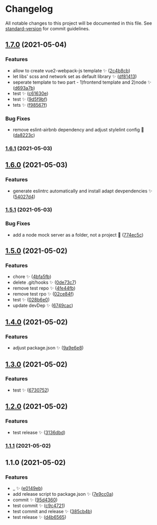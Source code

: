 # Changelog

All notable changes to this project will be documented in this file. See [standard-version](https://github.com/conventional-changelog/standard-version) for commit guidelines.

## [1.7.0](https://gitlab.com/silentice1534/p-bud/compare/v1.6.1...v1.7.0) (2021-05-04)


### Features

* allow to create vue2-webpack-js template :sparkles: ([2c4b8cb](https://gitlab.com/silentice1534/p-bud/commit/2c4b8cb68c1e74f39ffe036a71ed620aa418fe4a))
* let libs' scss and network set as default library :sparkles: ([df81413](https://gitlab.com/silentice1534/p-bud/commit/df814136609de5a2a988cc14ab9dd87987adb7d0))
* seperate template to two part - 1)frontend template and 2)node :sparkles: ([d693a7b](https://gitlab.com/silentice1534/p-bud/commit/d693a7b2d5de94e9f235562b4b95fc9fc330bb0b))
* test :sparkles: ([c61630e](https://gitlab.com/silentice1534/p-bud/commit/c61630ec3abc9f8340177a2c4d83330c9320b3da))
* test :sparkles: ([9d5f9bf](https://gitlab.com/silentice1534/p-bud/commit/9d5f9bf5bcd92d837066a609fb9821255fb10854))
* tets :sparkles: ([f98567f](https://gitlab.com/silentice1534/p-bud/commit/f98567f76c12e1d968d314cffdd00b5336ae373d))


### Bug Fixes

* remove eslint-airbnb dependency and adjust stylelint config :bug: ([da8223c](https://gitlab.com/silentice1534/p-bud/commit/da8223cd1bc69b62674e5623521c965475c2a9b5))

### [1.6.1](https://gitlab.com/silentice1534/p-bud/compare/v1.6.0...v1.6.1) (2021-05-03)

## [1.6.0](https://gitlab.com/silentice1534/p-bud/compare/v1.5.1...v1.6.0) (2021-05-03)


### Features

* generate eslintrc automatically and install adapt devpendencies :sparkles: ([54027d4](https://gitlab.com/silentice1534/p-bud/commit/54027d4bc71ed1a18bacd74482d8c62baedcb6da))

### [1.5.1](https://gitlab.com/silentice1534/p-bud/compare/v1.5.0...v1.5.1) (2021-05-03)


### Bug Fixes

* add a node mock server as a folder, not a project :bug: ([774ec5c](https://gitlab.com/silentice1534/p-bud/commit/774ec5cb30e7b0778c2702bf290c07e93cdc4e62))

## [1.5.0](https://gitlab.com/silentice1534/p-bud/compare/v1.4.0...v1.5.0) (2021-05-02)


### Features

* chore :sparkles: ([4bfa5fb](https://gitlab.com/silentice1534/p-bud/commit/4bfa5fbe55334a6823dd26c2d9a2059584df29ad))
* delete .git/hooks :sparkles: ([0de73c7](https://gitlab.com/silentice1534/p-bud/commit/0de73c7ba1373b756c2bb3a061bd115c10606a5c))
* remove test repo :sparkles: ([4fe44fb](https://gitlab.com/silentice1534/p-bud/commit/4fe44fbf14fd063eafd53be447ff787311d66f45))
* remove test rpo :sparkles: ([02ce84f](https://gitlab.com/silentice1534/p-bud/commit/02ce84f4857983abdb60de07cb7928c14da08628))
* test :sparkles: ([028b6e0](https://gitlab.com/silentice1534/p-bud/commit/028b6e08d2436428c0d706ef2d6586b1c98b1493))
* update devDep :sparkles: ([6749cac](https://gitlab.com/silentice1534/p-bud/commit/6749cace4b9894c55400db6e6114b93bd8b99fbf))

## [1.4.0](https://gitlab.com/silentice1534/p-bud/compare/v1.3.0...v1.4.0) (2021-05-02)

### Features

- adjust package.json :sparkles: ([9a9e6e8](https://gitlab.com/silentice1534/p-bud/commit/9a9e6e81b2099fa286699ff911450e4d319927b1))

## [1.3.0](https://gitlab.com/silentice1534/p-bud/compare/v1.2.0...v1.3.0) (2021-05-02)

### Features

- test :sparkles: ([6730752](https://gitlab.com/silentice1534/p-bud/commit/6730752120b03f88c1a952480b3b8918295fa969))

## [1.2.0](https://gitlab.com/silentice1534/p-bud/compare/v1.1.1...v1.2.0) (2021-05-02)

### Features

- test release :sparkles: ([3136dbd](https://gitlab.com/silentice1534/p-bud/commit/3136dbd4516790a3411ab796a032cf987edc86ad))

### [1.1.1](https://gitlab.com/silentice1534/p-bud/compare/v1.1.0...v1.1.1) (2021-05-02)

## 1.1.0 (2021-05-02)

### Features

- \_ :sparkles: ([e0149eb](https://gitlab.com/silentice1534/p-bud/commit/e0149ebe747571156b6490a7e370b4fe5ba21efd))
- add release script to package.json :sparkles: ([7e9cc0a](https://gitlab.com/silentice1534/p-bud/commit/7e9cc0a5f8db19cc24bf29231b423fbd6313eb3e))
- commit :sparkles: ([95d4360](https://gitlab.com/silentice1534/p-bud/commit/95d4360fe31a9d28df80e2fecc1a57b83de26471))
- test commit :sparkles: ([c9c4721](https://gitlab.com/silentice1534/p-bud/commit/c9c47216f34894fb1c957e880ea5f72e5578c5bd))
- test commit and release :sparkles: ([385cb4b](https://gitlab.com/silentice1534/p-bud/commit/385cb4b79f558f2f3834b60c6f77d21e1efc1933))
- test release :sparkles: ([d4b6565](https://gitlab.com/silentice1534/p-bud/commit/d4b6565966d7e200c68ed63a5bd975338ceff4c1))
